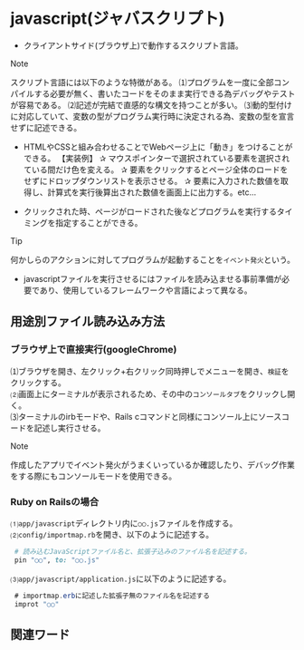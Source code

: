 # javascript(ジャバスクリプト)  
* クライアントサイド(ブラウザ上)で動作するスクリプト言語。  　　
>[!NOTE]
>スクリプト言語には以下のような特徴がある。
>⑴プログラムを一度に全部コンパイルする必要が無く、書いたコードをそのまま実行できる為デバッグやテストが容易である。
>⑵記述が完結で直感的な構文を持つことが多い。
>⑶動的型付けに対応していて、変数の型がプログラム実行時に決定される為、変数の型を宣言せずに記述できる。

* HTMLやCSSと組み合わせることでWebページ上に「動き」をつけることができる。
  【実装例】
  ✰ マウスポインターで選択されている要素を選択されている間だけ色を変える。
  ✰ 要素をクリックするとページ全体のロードをせずにドロップダウンリストを表示させる。
  ✰ 要素に入力された数値を取得し、計算式を実行後算出された数値を画面上に出力する。etc...
  
* クリックされた時、ページがロードされた後などプログラムを実行するタイミングを指定することができる。
>[!TIP]
>何かしらのアクションに対してプログラムが起動することを`イベント発火`という。

* javascriptファイルを実行させるにはファイルを読み込ませる事前準備が必要であり、使用しているフレームワークや言語によって異なる。
  
## 用途別ファイル読み込み方法  

### ブラウザ上で直接実行(googleChrome)
⑴ブラウザを開き、左クリック+右クリック同時押しでメニューを開き、`検証`をクリックする。  
⑵画面上にターミナルが表示されるため、その中の`コンソールタブ`をクリックし開く。  
⑶ターミナルのirbモードや、Rails cコマンドと同様にコンソール上にソースコードを記述し実行させる。  
>[!NOTE]
>作成したアプリでイベント発火がうまくいっているか確認したり、デバッグ作業をする際にもコンソールモードを使用できる。

### Ruby on Railsの場合  
⑴`app/javascript`ディレクトリ内に`○○.js`ファイルを作成する。  
⑵`config/importmap.rb`を開き、以下のように記述する。
```ruby
 # 読み込むJavaScriptファイル名と、拡張子込みのファイル名を記述する。
 pin "○○", to: "○○.js"
```
⑶`app/javascript/application.js`に以下のように記述する。 
```java
 # importmap.erbに記述した拡張子無のファイル名を記述する
 improt "○○"
```

## 関連ワード  
